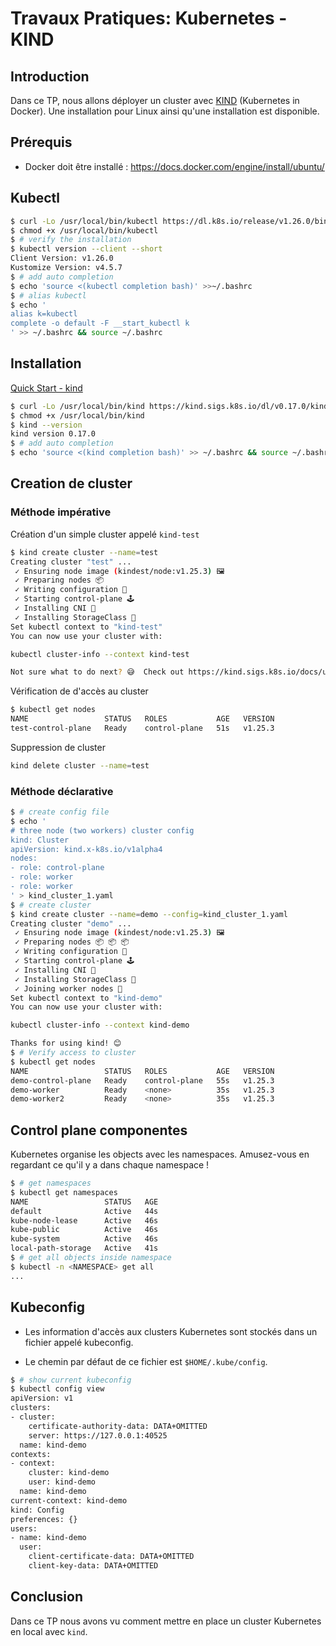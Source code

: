 # Travaux Pratiques: Kubernetes - KIND

## Introduction

Dans ce TP, nous allons déployer un cluster avec
[KIND](https://kind.sigs.k8s.io/) (Kubernetes in Docker).
Une installation pour Linux ainsi qu'une installation est disponible.

## Prérequis
- Docker doit être installé : <https://docs.docker.com/engine/install/ubuntu/>

## Kubectl
```bash
$ curl -Lo /usr/local/bin/kubectl https://dl.k8s.io/release/v1.26.0/bin/linux/amd64/kubectl
$ chmod +x /usr/local/bin/kubectl
$ # verify the installation
$ kubectl version --client --short
Client Version: v1.26.0
Kustomize Version: v4.5.7
$ # add auto completion
$ echo 'source <(kubectl completion bash)' >>~/.bashrc
$ # alias kubectl
$ echo '
alias k=kubectl
complete -o default -F __start_kubectl k
' >> ~/.bashrc && source ~/.bashrc

```


## Installation

[Quick Start - kind](https://kind.sigs.k8s.io/docs/user/quick-start/)

```bash
$ curl -Lo /usr/local/bin/kind https://kind.sigs.k8s.io/dl/v0.17.0/kind-linux-amd64
$ chmod +x /usr/local/bin/kind
$ kind --version
kind version 0.17.0
$ # add auto completion
$ echo 'source <(kind completion bash)' >> ~/.bashrc && source ~/.bashrc
```

## Creation de cluster
### Méthode impérative
Création d'un simple cluster appelé `kind-test`
```bash
$ kind create cluster --name=test
Creating cluster "test" ...
 ✓ Ensuring node image (kindest/node:v1.25.3) 🖼 
 ✓ Preparing nodes 📦  
 ✓ Writing configuration 📜 
 ✓ Starting control-plane 🕹️ 
 ✓ Installing CNI 🔌 
 ✓ Installing StorageClass 💾 
Set kubectl context to "kind-test"
You can now use your cluster with:

kubectl cluster-info --context kind-test

Not sure what to do next? 😅  Check out https://kind.sigs.k8s.io/docs/user/quick-start/
```


Vérification de d'accès au cluster
```bash
$ kubectl get nodes
NAME                 STATUS   ROLES           AGE   VERSION
test-control-plane   Ready    control-plane   51s   v1.25.3
```

Suppression de cluster
``` bash
kind delete cluster --name=test
```

### Méthode déclarative
```bash
$ # create config file
$ echo '
# three node (two workers) cluster config
kind: Cluster
apiVersion: kind.x-k8s.io/v1alpha4
nodes:
- role: control-plane
- role: worker
- role: worker
' > kind_cluster_1.yaml
$ # create cluster
$ kind create cluster --name=demo --config=kind_cluster_1.yaml
Creating cluster "demo" ...
 ✓ Ensuring node image (kindest/node:v1.25.3) 🖼
 ✓ Preparing nodes 📦 📦 📦  
 ✓ Writing configuration 📜 
 ✓ Starting control-plane 🕹️ 
 ✓ Installing CNI 🔌 
 ✓ Installing StorageClass 💾 
 ✓ Joining worker nodes 🚜 
Set kubectl context to "kind-demo"
You can now use your cluster with:

kubectl cluster-info --context kind-demo

Thanks for using kind! 😊
$ # Verify access to cluster
$ kubectl get nodes
NAME                 STATUS   ROLES           AGE   VERSION
demo-control-plane   Ready    control-plane   55s   v1.25.3
demo-worker          Ready    <none>          35s   v1.25.3
demo-worker2         Ready    <none>          35s   v1.25.3
```


## Control plane componentes
Kubernetes organise les objects avec les namespaces. Amusez-vous en regardant ce
qu'il y a dans chaque namespace !
``` bash
$ # get namespaces
$ kubectl get namespaces
NAME                 STATUS   AGE
default              Active   44s
kube-node-lease      Active   46s
kube-public          Active   46s
kube-system          Active   46s
local-path-storage   Active   41s
$ # get all objects inside namespace
$ kubectl -n <NAMESPACE> get all 
...
```

## Kubeconfig
- Les information d'accès aux clusters Kubernetes sont stockés dans un fichier
  appelé kubeconfig.

- Le chemin par défaut de ce fichier est `$HOME/.kube/config`.

``` bash
$ # show current kubeconfig
$ kubectl config view
apiVersion: v1
clusters:
- cluster:
    certificate-authority-data: DATA+OMITTED
    server: https://127.0.0.1:40525
  name: kind-demo
contexts:
- context:
    cluster: kind-demo
    user: kind-demo
  name: kind-demo
current-context: kind-demo
kind: Config
preferences: {}
users:
- name: kind-demo
  user:
    client-certificate-data: DATA+OMITTED
    client-key-data: DATA+OMITTED
```


## Conclusion
Dans ce TP nous avons vu comment mettre en place un cluster Kubernetes en local
avec `kind`.
